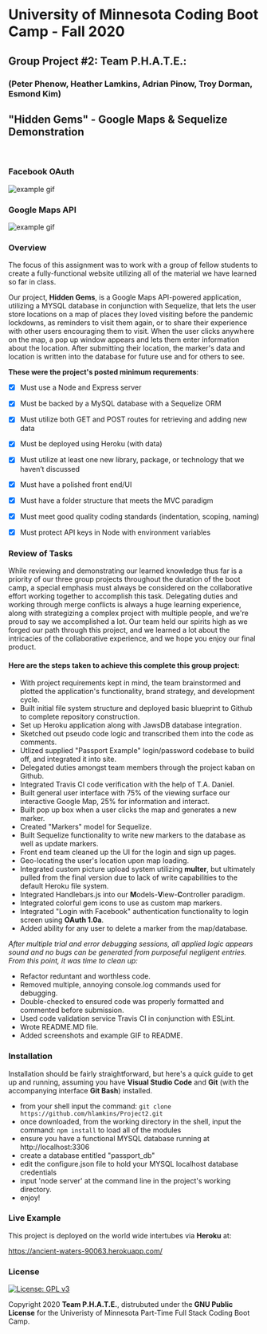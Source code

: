 # University of Minnesota Coding Boot Camp - Fall 2020 
## Group Project #2: Team P.H.A.T.E.: 
### (Peter Phenow, Heather Lamkins, Adrian Pinow, Troy Dorman, Esmond Kim)
## "Hidden Gems" - Google Maps & Sequelize Demonstration
<br/>

### Facebook OAuth 
![example gif](example/fb_oath_example.gif)

### Google Maps API 
![example gif](example/newmarker_example.gif)


### Overview

The focus of this assignment was to work with a group of fellow students to create a fully-functional website utilizing all of the material we have learned so far in class.  

Our project, **Hidden Gems**, is a Google Maps API-powered application, utilizing a MYSQL database in conjunction with Sequelize, that lets the user store locations on a map of places they loved visiting before the pandemic lockdowns, as reminders to visit them again, or to share their experience with other users encouraging them to visit.  When the user clicks anywhere on the map, a pop up window appears and lets them enter information about the location.  After submitting their location, the marker's data and location is written into the database for future use and for others to see.


**These were the project's posted minimum requrements**:

- [x] Must use a Node and Express server
- [x] Must be backed by a MySQL database with a Sequelize ORM
- [x] Must utilize both GET and POST routes for retrieving and adding new data
- [x] Must be deployed using Heroku (with data)
- [x] Must utilize at least one new library, package, or technology that we haven’t discussed
- [x] Must have a polished front end/UI
- [x] Must have a folder structure that meets the MVC paradigm
- [x] Must meet good quality coding standards (indentation, scoping, naming)
- [x] Must protect API keys in Node with environment variables


### Review of Tasks

While reviewing and demonstrating our learned knowledge thus far is a priority of our three group projects throughout the duration of the boot camp, a special emphasis must always be considered on the collaborative effort working together to accomplish this task.  Delegating duties and working through merge conflicts is always a huge learning experience, along with strategizing a complex project with multiple people, and we're proud to say we accomplished a lot.  Our team held our spirits high as we forged our path through this project, and we learned a lot about the intricacies of the collaborative experience, and we hope you enjoy our final product.

#### Here are the steps taken to achieve this complete this group project:

* With project requirements kept in mind, the team brainstormed and plotted the application's functionality, brand strategy, and development cycle.
* Built initial file system structure and deployed basic blueprint to Github to complete repository construction.
* Set up Heroku application along with JawsDB database integration. 
* Sketched out pseudo code logic and transcribed them into the code as comments.
* Utlized supplied "Passport Example" login/password codebase to build off, and integrated it into site.
* Delegated duties amongst team members through the project kaban on Github.
* Integrated Travis CI code verification with the help of T.A. Daniel.
* Built general user interface with 75% of the viewing surface our interactive Google Map, 25% for information and interact.
* Built pop up box when a user clicks the map and generates a new marker.
* Created "Markers" model for Sequelize.
* Built Sequelize functionality to write new markers to the database as well as update markers.
* Front end team cleaned up the UI for the login and sign up pages.
* Geo-locating the user's location upon map loading.
* Integrated custom picture upload system utilizing **multer**, but ultimately pulled from the final version due to lack of write capabilities to the default Heroku file system.
* Integrated Handlebars.js into our **M**odels-**V**iew-**C**ontroller paradigm. 
* Integrated colorful gem icons to use as custom map markers.
* Integrated "Login with Facebook" authentication functionality to login screen using **OAuth 1.0a**.
* Added ability for any user to delete a marker from the map/database.

*After multiple trial and error debugging sessions, all applied logic appears sound and no bugs can be generated from purposeful negligent entries.  From this point, it was time to clean up:*

* Refactor reduntant and worthless code.
* Removed multiple, annoying console.log commands used for debugging.
* Double-checked to ensured code was properly formatted and commented before submission.
* Used code validation service Travis CI in conjunction with ESLint.
* Wrote README.MD file.
* Added screenshots and example GIF to README.
 

### Installation

Installation should be fairly straightforward, but here's a quick guide to get up and running, assuming you have **Visual Studio Code** and **Git** (with the accompanying interface **Git Bash**) installed.

* from your shell input the command: `git clone https://github.com/hlamkins/Project2.git`
* once downloaded, from the working directory in the shell, input the command: `npm install` to load all of the modules
* ensure you have a functional MYSQL database running at http://localhost:3306
* create a database entitled "passport_db"
* edit the configure.json file to hold your MYSQL localhost database credentials
* input 'node server' at the command line in the project's working directory.
* enjoy!

### Live Example

This project is deployed on the world wide intertubes via **Heroku** at:

https://ancient-waters-90063.herokuapp.com/


### License

[![License: GPL v3](https://img.shields.io/badge/License-GPLv3-blue.svg)](https://www.gnu.org/licenses/gpl-3.0)

Copyright 2020 **Team P.H.A.T.E.**, distrubuted under the **GNU Public License** for the Univeristy of Minnesota Part-Time Full Stack Coding Boot Camp.















